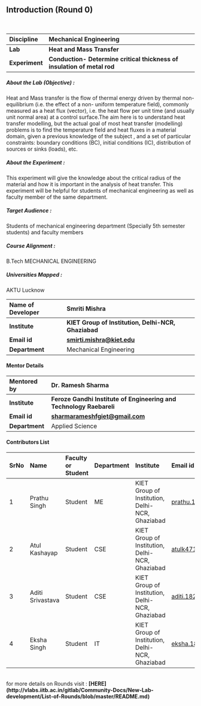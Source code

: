## Introduction (Round 0)


<br>

<b>Discipline | <b> Mechanical Engineering
:--|:--|
<b> Lab | <b> Heat and Mass Transfer
<b> Experiment|     <b> Conduction- Determine critical thickness of insulation of metal rod

<h5> About the Lab (Objective) : </h5>

Heat  and Mass transfer is the flow of thermal energy driven by thermal non-equilibrium (i.e. the effect of a non-
uniform temperature field), commonly measured as a heat flux (vector), i.e. the heat flow per unit time (and 
usually unit normal area) at a control surface.The aim here is to understand heat transfer modelling, but the actual goal of most heat transfer (modelling) 
problems is to find the temperature field and heat fluxes in a material domain, given a previous knowledge 
of the subject , and a set of particular constraints: boundary 
conditions (BC), initial conditions (IC), distribution of sources or sinks (loads), etc.

<h5> About the Experiment : </h5>

This experiment will give the knowledge about the critical radius of the material and how it is important in the analysis of heat transfer. This experiment will be helpful for students of mechanical engineering as well as faculty member of the same department.
<h5> Target Audience : </h5>
Students of mechanical engineering department (Specially 5th semester students) and faculty members

<h5> Course Alignment : </h5>

B.Tech MECHANICAL ENGINEERING

<h5> Universities Mapped : </h5>

AKTU Lucknow

<b>Name of Developer | <b> Smriti Mishra 
:--|:--|
<b> Institute | <b> KIET Group of Institution, Delhi-NCR, Ghaziabad
<b> Email id|     <b> smirti.mishra@kiet.edu
<b> Department | Mechanical Engineering

#### Mentor Details

<b>Mentored by | <b> Dr. Ramesh Sharma 
:--|:--|
<b> Institute | <b> Feroze Gandhi Institute of Engineering and Technology Raebareli
<b> Email id|     <b> sharmarameshfgiet@gmail.com
<b> Department | Applied Science

#### Contributors List

SrNo | Name | Faculty or Student | Department| Institute | Email id
:--|:--|:--|:--|:--|:--|
1 | Prathu Singh | Student | ME | KIET Group of Institution, Delhi-NCR, Ghaziabad |prathu.1822me1195@kiet.edu
2 | Atul Kashayap | Student | CSE | KIET Group of Institution, Delhi-NCR, Ghaziabad |atulk4719235753721@gmail.com
3 | Aditi Srivastava | Student | CSE | KIET Group of Institution, Delhi-NCR, Ghaziabad |aditi.1822cs1017@kiet.edu
4 | Eksha Singh | Student | IT | KIET Group of Institution, Delhi-NCR, Ghaziabad |eksha.1822it1055@kiet.edu

<br>
for more details on Rounds visit : <b> [HERE](http://vlabs.iitb.ac.in/gitlab/Community-Docs/New-Lab-development/List-of-Rounds/blob/master/README.md) </b>
